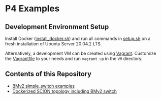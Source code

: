 P4 Examples
===========


Development Environment Setup
-----------------------------
Install Docker ([install_docker.sh](VM/install_docker.sh)) and run all commands in
[setup.sh](VM/setup.sh) on a fresh installation of Ubuntu Server 20.04.2 LTS.

Alternatively, a development VM can be created using [Vagrant](https://www.vagrantup.com/).
Customize the [Vagrantfile](VM/Vagrantfile) to your needs and run `vagrant up` in the `VM` directory.


Contents of this Repository
---------------------------
- [BMv2 simple_switch examples](simple_switch/)
- [Dockerized SCION topology including BMv2 switch](scion/)
